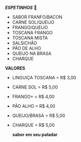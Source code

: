 ***ESPETINHOS*** :calendar:



- SABOR FRANFO/BACON
- CARNE SOL/QUEIJO
- FRANGO/QUEIJO
- TOSCANA FRANGO
- TOSCANA MISTA
- SALSICHÃO
- PÃO DE ALHO
- QUEIJO NA BRASA 
- CHARQUE    

**VALORES**

- LINGUIÇA TOSCANA = R$ 3,00

- CARNE SOL = R$ 5,00

- FRANGO+  = R$ 4,00

- PÃO ALHO = R$ 4,00

- QUEIJO/BRASA = R$ 5,00

- CHARQUE = R$ 5,00

  
  
  **sabor em seu paladar**
  
  
  
  